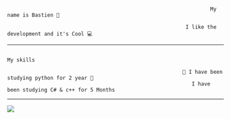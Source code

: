 
                                                                      My name is Bastien 👦

                                                              I like the development and it's Cool 💻
                                                                 
   --------------------------------------------------------------------------------------------------------------------------------------------------------------------

                                                                           My skills
                                                                                                                                                       
                                                             🐍 I have been studying python for 2 year 🐍
                                                                I have been studying C# & c++ for 5 Months
                                                                  
                                                                               
   --------------------------------------------------------------------------------------------------------------------------------------------------------------------
<img src = "https://github-readme-stats.vercel.app/api?username=hhhhhmmmmmm&&show_icons=true&title_color=ffffff&icon_color=bb2acf&text_color=daf7dc&bg_color=151515">
